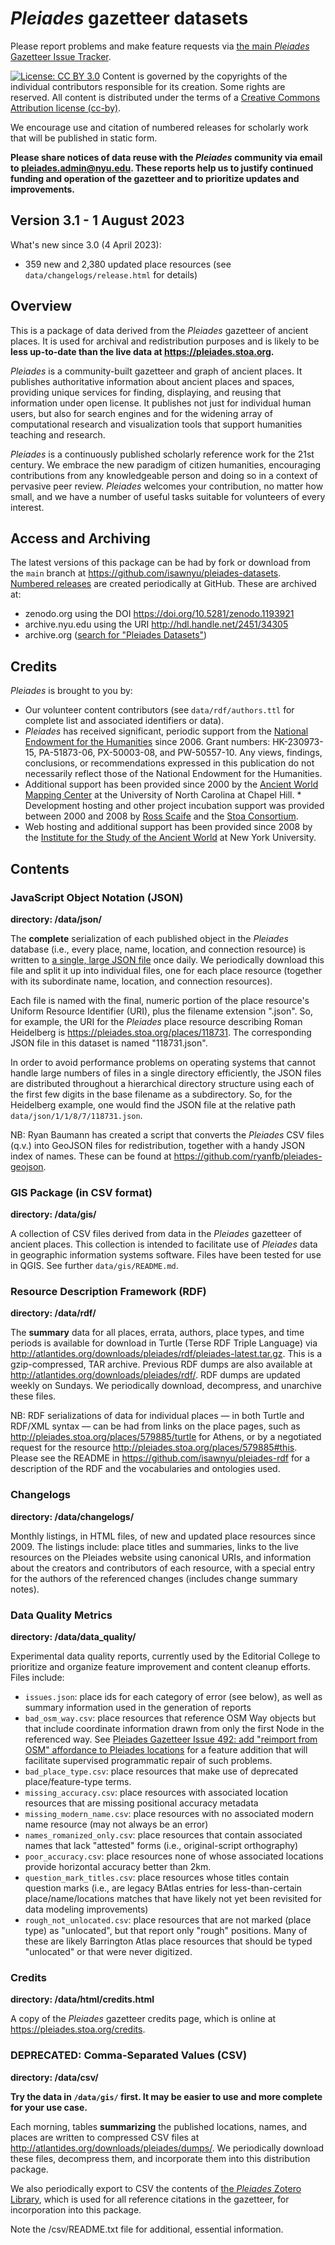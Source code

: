 # _Pleiades_ gazetteer datasets

Please report problems and make feature requests via [the main _Pleiades_ Gazetteer Issue Tracker](https://github.com/isawnyu/pleiades-gazetteer/issues/).

[![License: CC BY 3.0](https://licensebuttons.net/l/by/3.0/80x15.png)](https://creativecommons.org/licenses/by/3.0/) Content is governed by the copyrights of the individual contributors responsible for its creation. Some rights are reserved. All content is distributed under the terms of a [Creative Commons Attribution license (cc-by)](https://creativecommons.org/licenses/by/3.0/).

We encourage use and citation of numbered releases for scholarly work that will be published in static form.

__Please share notices of data reuse with the _Pleiades_ community via email to pleiades.admin@nyu.edu. These reports help us to justify continued funding and operation of the gazetteer and to prioritize updates and improvements.__

## Version 3.1 - 1 August 2023

What's new since 3.0 (4 April 2023):

- 359 new and 2,380 updated place resources (see `data/changelogs/release.html` for details)

## Overview

This is a package of data derived from the _Pleiades_ gazetteer of ancient places. It is used for archival and redistribution purposes and is likely to be __less up-to-date than the live data at https://pleiades.stoa.org.__

_Pleiades_ is a community-built gazetteer and graph of ancient places. It publishes authoritative information about ancient places and spaces, providing unique services for finding, displaying, and reusing that information under open license. It publishes not just for individual human users, but also for search engines and for the widening array of computational research and visualization tools that support humanities teaching and research.

_Pleiades_ is a continuously published scholarly reference work for the 21st century. We embrace the new paradigm of citizen humanities, encouraging contributions from any knowledgeable person and doing so in a context of pervasive peer review. _Pleiades_ welcomes your contribution, no matter how small, and we have a number of useful tasks suitable for volunteers of every interest.

## Access and Archiving

The latest versions of this package can be had by fork or download from the `main` branch at https://github.com/isawnyu/pleiades-datasets. [Numbered releases](https://github.com/isawnyu/pleiades-datasets/releases) are created periodically at GitHub. These are archived at:

 - zenodo.org using the DOI https://doi.org/10.5281/zenodo.1193921
 - archive.nyu.edu using the URI http://hdl.handle.net/2451/34305
 - archive.org ([search for "Pleiades Datasets"](https://archive.org/search?query=Pleiades+Datasets&sort=creator&and%5B%5D=subject%3A%22ancient+geography%22))

## Credits

_Pleiades_ is brought to you by:

  * Our volunteer content contributors (see `data/rdf/authors.ttl` for complete list and associated identifiers or data).
  * _Pleiades_ has received significant, periodic support from the [National Endowment for the Humanities](https://www.neh.gov) since 2006. Grant numbers: HK-230973-15, PA-51873-06, PX-50003-08, and PW-50557-10. Any views, findings, conclusions, or recommendations expressed in this publication do not necessarily reflect those of the National Endowment for the Humanities. 
  * Additional support has been provided since 2000 by the [Ancient World Mapping Center](https://awmc.unc.edu) at the University of North Carolina at Chapel Hill. * Development hosting and other project incubation support was provided between 2000 and 2008 by [Ross Scaife](https://en.wikipedia.org/wiki/Ross_Scaife) and the [Stoa Consortium](https://www.stoa.org/).
  * Web hosting and additional support has been provided since 2008 by the [Institute for the Study of the Ancient World](https://isaw.nyu.edu) at New York University.

## Contents

### JavaScript Object Notation (JSON)

__directory: /data/json/__

The __complete__ serialization of each published object in the _Pleiades_ database (i.e., every place, name, location, and connection resource) is written to [a single, large JSON file](http://atlantides.org/downloads/pleiades/json/) once daily. We periodically download this file and split it up into individual files, one for each place resource (together with its subordinate name, location, and connection resources). 

Each file is named with the final, numeric portion of the place resource's Uniform Resource Identifier (URI), plus the filename extension ".json". So, for example, the URI for the _Pleiades_ place resource describing Roman Heidelberg is https://pleiades.stoa.org/places/118731. The corresponding JSON file in this dataset is named "118731.json". 

In order to avoid performance problems on operating systems that cannot handle large numbers of files in a single directory efficiently, the JSON files are distributed throughout a hierarchical directory structure using each of the first few digits in the base filename as a subdirectory. So, for the Heidelberg example, one would find the JSON file at the relative path `data/json/1/1/8/7/118731.json`.

NB: Ryan Baumann has created a script that converts the _Pleiades_ CSV files (q.v.) into GeoJSON files for redistribution, together with a handy JSON index of names. These can be found at https://github.com/ryanfb/pleiades-geojson.

### GIS Package (in CSV format)

__directory: /data/gis/__

A collection of CSV files derived from data in the _Pleiades_ gazetteer of ancient places. This collection is intended to facilitate use of _Pleiades_ data in geographic information systems software. Files have been tested for use in QGIS. See further `data/gis/README.md`.

### Resource Description Framework (RDF)

__directory: /data/rdf/__

The __summary__ data for all places, errata, authors, place types, and time periods is available for download in Turtle (Terse RDF Triple Language) via http://atlantides.org/downloads/pleiades/rdf/pleiades-latest.tar.gz. This is a gzip-compressed, TAR archive. Previous RDF dumps are also available at http://atlantides.org/downloads/pleiades/rdf/. RDF dumps are updated weekly on Sundays. We periodically download, decompress, and unarchive these files. 

NB: RDF serializations of data for individual places — in both Turtle and RDF/XML syntax — can be had from links on the place pages, such as http://pleiades.stoa.org/places/579885/turtle for Athens, or by a negotiated request for the resource http://pleiades.stoa.org/places/579885#this. Please see the README in https://github.com/isawnyu/pleiades-rdf for a description of the RDF and the vocabularies and ontologies used.

### Changelogs

__directory: /data/changelogs/__

Monthly listings, in HTML files, of new and updated place resources since 2009. The listings include: place titles and summaries, links to the live resources on the Pleiades website using canonical URIs, and information about the creators and contributors of each resource, with a special entry for the authors of the referenced changes (includes change summary notes). 

### Data Quality Metrics

__directory: /data/data_quality/__

Experimental data quality reports, currently used by the Editorial College to prioritize and organize feature improvement and content cleanup efforts. Files include:

- `issues.json`: place ids for each category of error (see below), as well as summary information used in the generation of reports
- `bad_osm_way.csv`: place resources that reference OSM Way objects but that include coordinate information drawn from only the first Node in the referenced way. See [Pleiades Gazetteer Issue 492: add "reimport from OSM" affordance to Pleiades locations](https://github.com/isawnyu/pleiades-gazetteer/issues/492) for a feature addition that will facilitate supervised programmatic repair of such problems.
- `bad_place_type.csv`: place resources that make use of deprecated place/feature-type terms.
- `missing_accuracy.csv`: place resources with associated location resources that are missing positional accuracy metadata
- `missing_modern_name.csv`: place resources with no associated modern name resource (may not always be an error)
- `names_romanized_only.csv`: place resources that contain associated names that lack "attested" forms (i.e., original-script orthography)
- `poor_accuracy.csv`: place resources none of whose associated locations provide horizontal accuracy better than 2km.
- `question_mark_titles.csv`: place resources whose titles contain question marks (i.e., are legacy BAtlas entries for less-than-certain place/name/locations matches that have likely not yet been revisited for data modeling improvements)
- `rough_not_unlocated.csv`: place resources that are not marked (place type) as "unlocated", but that report only "rough" positions. Many of these are likely Barrington Atlas place resources that should be typed "unlocated" or that were never digitized.

### Credits

__directory: /data/html/credits.html__

A copy of the _Pleiades_ gazetteer credits page, which is online at https://pleiades.stoa.org/credits.

### DEPRECATED: Comma-Separated Values (CSV)

__directory: /data/csv/__

**Try the data in `/data/gis/` first. It may be easier to use and more complete for your use case.**

Each morning, tables __summarizing__ the published locations, names, and places are written to compressed CSV files at http://atlantides.org/downloads/pleiades/dumps/. We periodically download these files, decompress them, and incorporate them into this distribution package.

We also periodically export to CSV the contents of [the _Pleiades_ Zotero Library](https://www.zotero.org/groups/2533/pleiades?), which is used for all reference citations in the gazetteer, for incorporation into this package. 

Note the /csv/README.txt file for additional, essential information.

